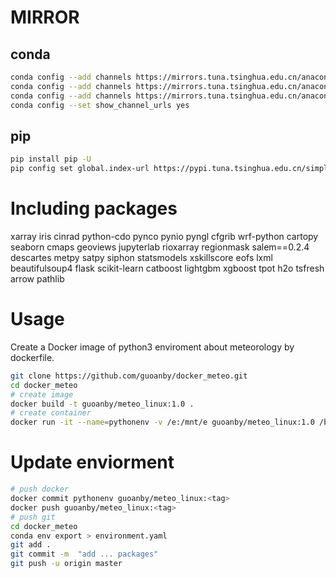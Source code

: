 # MIRROR
## conda  
```bash
conda config --add channels https://mirrors.tuna.tsinghua.edu.cn/anaconda/pkgs/free/  
conda config --add channels https://mirrors.tuna.tsinghua.edu.cn/anaconda/pkgs/main/  
conda config --add channels https://mirrors.tuna.tsinghua.edu.cn/anaconda/cloud/conda-forge/  
conda config --set show_channel_urls yes
```

## pip  
```bash
pip install pip -U
pip config set global.index-url https://pypi.tuna.tsinghua.edu.cn/simple
```

# Including packages   
xarray iris cinrad python-cdo pynco pynio pyngl cfgrib wrf-python cartopy seaborn cmaps geoviews jupyterlab rioxarray regionmask salem==0.2.4 descartes metpy satpy siphon statsmodels xskillscore eofs lxml beautifulsoup4 flask scikit-learn catboost lightgbm xgboost tpot h2o tsfresh arrow pathlib

# Usage  
Create a Docker image of python3 enviroment about meteorology by dockerfile.  
```bash
git clone https://github.com/guoanby/docker_meteo.git
cd docker_meteo
# create image
docker build -t guoanby/meteo_linux:1.0 .
# create container
docker run -it --name=pythonenv -v /e:/mnt/e guoanby/meteo_linux:1.0 /bin/bash
```

# Update enviorment
```bash
# push docker
docker commit pythonenv guoanby/meteo_linux:<tag>
docker push guoanby/meteo_linux:<tag>
# push git
cd docker_meteo
conda env export > environment.yaml
git add . 
git commit -m  "add ... packages"
git push -u origin master
```